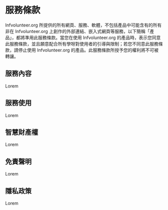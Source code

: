 # 服務條款  
Infvolunteer.org 所提供的所有網頁、服務、軟體，不包括產品中可能含有的所有非在 Infvolunteer.org 上創作的外部連結、嵌入式網頁等服務，以下簡稱「產品」，都將準用此服務條款。當您在使用 Infvolunteer.org 的產品時，表示您同意此服務條款，並且願意配合所有學呀對使用者的引導與限制；若您不同意此服務條款，請停止使用 Infvolunteer.org 的產品。此服務條款所授予您的權利將不可被轉讓。
## 服務內容  
Lorem
## 服務使用
Lorem
## 智慧財產權
Lorem
## 免責聲明
Lorem
## 隱私政策
Lorem
